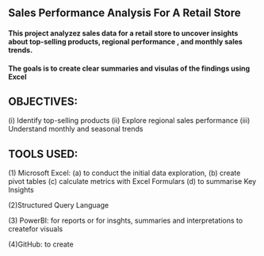 ## Sales Performance Analysis For A Retail Store
####  This project analyzez sales data for a retail store to uncover insights about top-selling products, regional performance , and monthly sales trends.
#### The goals is to create clear summaries and visulas of the findings using Excel

## OBJECTIVES:
(i) Identify top-selling products
(ii) Explore regional sales performance
(iii) Understand monthly and seasonal trends

## TOOLS USED:
(1) Microsoft Excel:
(a) to conduct the initial data exploration,
(b) create pivot tables
(c) calculate metrics with Excel Formulars
(d) to summarise Key Insights

(2)Structured Query Language

(3) PowerBI: for reports or for insghts, summaries and interpretations
to createfor visuals

(4)GitHub: 
to create 
 
